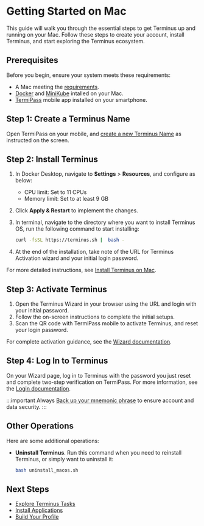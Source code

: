 
# Getting Started on Mac

This guide will walk you through the essential steps to get Terminus up and running on your Mac. Follow these steps to create your account, install Terminus, and start exploring the Terminus ecosystem.

## Prerequisites

Before you begin, ensure your system meets these requirements:

- A Mac meeting the [requirements](../getting-started/index.md#hardware-and-system-requirements).
- [Docker](https://www.docker.com/products/docker-desktop/) and [MiniKube](https://minikube.sigs.k8s.io/docs/start/?arch=%2Fmacos%2Farm64%2Fstable%2Fbinary+download) intalled on your Mac. 
- [TermiPass](../../../how-to/termipass/overview.md#download-termipass) mobile app installed on your smartphone.

## Step 1: Create a Terminus Name

Open TermiPass on your mobile, and [create a new Terminus Name](../../../how-to/termipass/account/#create-terminus-name) as instructed on the screen.

## Step 2: Install Terminus

1. In Docker Desktop, navigate to **Settings** > **Resources**, and configure as below:
    - CPU limit: Set to 11 CPUs
    - Memory limit: Set to at least 9 GB
  
2. Click **Apply & Restart** to implement the changes.
    
3. In terminal, navigate to the directory where you want to install Terminus OS, run the following command to start installing:

   ```sh
   curl -fsSL https://terminus.sh |  bash - 
   ```

4. At the end of the installation, take note of the URL for Terminus Activation wizard and your initial login password.

For more detailed instructions, see [Install Terminus on Mac](../../../how-to/terminus/setup/install/mac.md).

## Step 3: Activate Terminus

1. Open the Terminus Wizard in your browser using the URL and login with your initial password. 
2. Follow the on-screen instructions to complete the initial setups.
3. Scan the QR code with TermiPass mobile to activate Terminus, and reset your login password.

For complete activation guidance, see the [Wizard documentation](../../../how-to/terminus/setup/wizard.md).

## Step 4: Log In to Terminus

On your Wizard page, log in to Terminus with the password you just reset and complete two-step verification on TermiPass. For more information, see the [Login documentation](../../../how-to/terminus/setup/login.md).


:::important
Always [Back up your mnemonic phrase](../../../how-to/termipass/account/index.md#backup-mnemonic-phrase.md) to ensure account and data security.
:::

## Other Operations

Here are some additional operations:

- **Uninstall Terminus**. Run this command when you need to reinstall Terminus, or simply want to uninstall it:

   ```sh
   bash uninstall_macos.sh
   ```


## Next Steps

- [Explore Terminus Tasks](../../../how-to/terminus/)
- [Install Applications](../../../how-to/terminus/market/index.md#install-applications)
- [Build Your Profile](../../../how-to/terminus/profile.md)